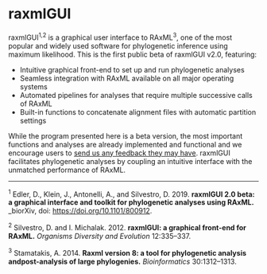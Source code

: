 # raxmlGUI

raxmlGUI<sup>1,2</sup> is a graphical user interface to RAxML<sup>3</sup>, one of the most popular and widely used software for phylogenetic inference using maximum likelihood. This is the first public beta of raxmlGUI v2.0, featuring:

*	Intuitive graphical front-end to set up and run phylogenetic analyses
*	Seamless integration with RAxML available on all major operating systems
*	Automated pipelines for analyses that require multiple successive calls of RAxML 
*	Built-in functions to concatenate alignment files with automatic partition settings

While the program presented here is a beta version, the most important functions and analyses are already implemented and functional and we encourage users to [send us any feedback they may have](mailto:raxmlgui.help@gmail.com). raxmlGUI facilitates phylogenetic analyses by coupling an intuitive interface with the unmatched performance of RAxML.

------------------------

<sup>1</sup> Edler, D., Klein, J., Antonelli, A., and Silvestro, D. 2019. **raxmlGUI 2.0 beta: a graphical interface and toolkit for phylogenetic analyses using RAxML.** _biorXiv, doi: https://doi.org/10.1101/800912.

<sup>2</sup> Silvestro, D. and I. Michalak. 2012. **raxmlGUI: a graphical front-end for RAxML.** _Organisms Diversity and Evolution_ 12:335–337.

<sup>3</sup> Stamatakis, A. 2014. **Raxml version 8:  a tool for phylogenetic analysis andpost-analysis of large phylogenies.** _Bioinformatics_ 30:1312–1313.
